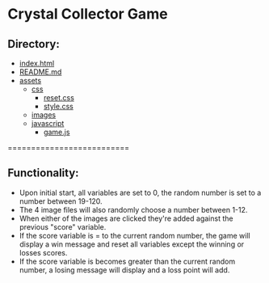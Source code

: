 # Crystal Collector Game

## Directory:

- [index.html](./index.html)
- [README.md](./README.MD)
- [assets](./assets)
    - [css](./assets/css)
        - [reset.css](./assets/css/reset.css)
        - [style.css](./assets/css/style.css)
    - [images](./assets/images)
    - [javascript](./assets/javascript)
        - [game.js](./assets/javascript/game.js)

==========================

## Functionality:

* Upon initial start, all variables are set to 0, the random number is set to a number between 19-120.
* The 4 image files will also randomly choose a number between 1-12.
* When either of the images are clicked they're added against the previous "score" variable.
* If the score variable is = to the current random number, the game will display a win message and reset all variables except the winning or losses scores.
* If the score variable is becomes greater than the current random number, a losing message will display and a loss point will add.